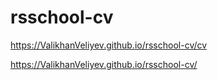 # rsschool-cv
https://ValikhanVeliyev.github.io/rsschool-cv/cv

https://ValikhanVeliyev.github.io/rsschool-cv/
